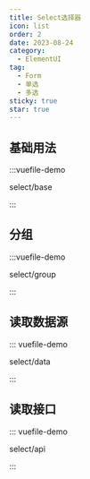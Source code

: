 ```yaml
---
title: Select选择器
icon: list
order: 2
date: 2023-08-24
category:
  - ElementUI
tag:
  - Form
  - 单选
  - 多选
sticky: true
star: true
---
```


<!-- more -->

## 基础用法

:::vuefile-demo

select/base

:::

## 分组

:::vuefile-demo

select/group

:::

## 读取数据源


::: vuefile-demo

select/data

:::

## 读取接口

::: vuefile-demo

select/api

:::